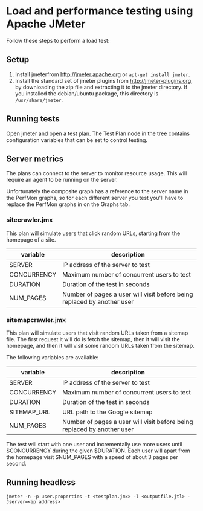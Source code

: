 # Load and performance testing using Apache JMeter

Follow these steps to perform a load test:

## Setup

1. Install jmeterfrom http://jmeter.apache.org or `apt-get install jmeter`.
2. Install the standard set of jmeter plugins from
   http://jmeter-plugins.org, by downloading the zip file and extracting
   it to the jmeter directory. If you installed the debian/ubuntu package,
   this directory is `/usr/share/jmeter`.


## Running tests

Open jmeter and open a test plan. The Test Plan node in the tree contains 
configuration variables that can be set to control testing.

## Server metrics

The plans can connect to the server to monitor resource usage. This will require
an agent to be running on the server.

Unfortunately the composite graph has a reference to the server name in the PerfMon graphs,
so for each different server you test you'll have to replace the PerfMon graphs in on the
Graphs tab.

### sitecrawler.jmx

This plan will simulate users that click random URLs, starting from the homepage
of a site.

variable | description
--- | ---
SERVER | IP address of the server to test
CONCURRENCY | Maximum number of concurrent users to test
DURATION | Duration of the test in seconds
NUM_PAGES | Number of pages a user will visit before being replaced by another user

### sitemapcrawler.jmx

This plan will simulate users that visit random URLs taken from a sitemap file.
The first request it will do is fetch the sitemap, then it will visit the homepage,
and then it will visit some random URLs taken from the sitemap.

The following variables are available:

variable | description
--- | ---
SERVER | IP address of the server to test
CONCURRENCY | Maximum number of concurrent users to test
DURATION | Duration of the test in seconds
SITEMAP_URL | URL path to the Google sitemap
NUM_PAGES | Number of pages a user will visit before being replaced by another user

The test will start with one user and incrementally use more users until $CONCURRENCY
during the given $DURATION. Each user will apart from the homepage visit $NUM_PAGES with a
speed of about 3 pages per second.

## Running headless

```
jmeter -n -p user.properties -t <testplan.jmx> -l <outputfile.jtl> -Jserver=<ip address>
```


